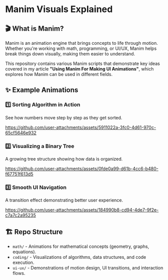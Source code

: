 # Manim Visuals Explained

## 🎬 What is Manim?
Manim is an animation engine that brings concepts to life through motion. Whether you're working with math, programming, or UI/UX, Manim helps break things down visually, making them easier to understand. 

This repository contains various Manim scripts that demonstrate key ideas covered in my article **"Using Manim For Making UI Animations"**, which explores how Manim can be used in different fields.

## ✨ Example Animations

### **1️⃣ Sorting Algorithm in Action**

See how numbers move step by step as they get sorted.



https://github.com/user-attachments/assets/5911022a-3fc0-4d61-970c-65cf5646e932


### **2️⃣ Visualizing a Binary Tree**
A growing tree structure showing how data is organized.



https://github.com/user-attachments/assets/0fde0a99-d61b-4cc6-b480-f67751f613d5

### **3️⃣ Smooth UI Navigation**
A transition effect demonstrating better user experience.


https://github.com/user-attachments/assets/184990b8-cd94-4de7-9f2e-c7a7c2a95235






## 🏗 Repo Structure
- `math/` - Animations for mathematical concepts (geometry, graphs, equations).
- `coding/` - Visualizations of algorithms, data structures, and code execution.
- `ui-ux/` - Demonstrations of motion design, UI transitions, and interaction flows.
